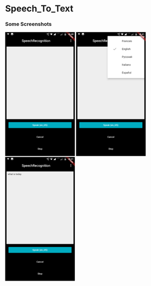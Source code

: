 # Speech_To_Text
### Some Screenshots

<img src="Screenshot_20190910-124101.png" height="400em" />  <img src="Screenshot_20190910-124104.png" height="400em" />  <img src="Screenshot_20190910-124146.png" height="400em" />
